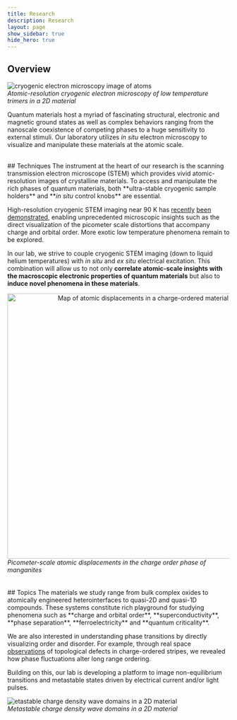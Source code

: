 ```yaml
---
title: Research
description: Research 
layout: page
show_sidebar: true
hide_hero: true
---
```


## Overview

![cryogenic electron microscopy image of atoms](../img/cryoSTEM2.png)
<br><em>Atomic-resolution cryogenic electron microscopy of low temperature trimers in a 2D material</em>


Quantum materials host a myriad of fascinating structural, electronic and magnetic ground states as well as complex behaviors
ranging from the nanoscale coexistence of competing phases to a huge sensitivity to external stimuli.
Our laboratory utilizes <em>in situ</em> electron microscopy to visualize and manipulate these materials at the atomic scale.

<br/>
## Techniques
The instrument at the heart of our research is the scanning transmission electron microscope (STEM) which
provides vivid atomic-resolution images of crystalline materials. To access and manipulate the rich phases of
quantum materials, both **ultra-stable cryogenic sample holders** and **<em>in situ</em> control knobs** are essential.

High-resolution cryogenic STEM imaging near 90 K has [recently](https://arxiv.org/abs/2010.12610) [been](https://journals.aps.org/prl/abstract/10.1103/PhysRevLett.125.165302) [demonstrated](https://www.pnas.org/content/115/7/1445.short), enabling unprecedented microscopic insights such as the direct visualization of the picometer scale distortions that accompany charge and orbital order. More exotic low temperature phenomena remain to be explored.

In our lab, we strive to couple cryogenic STEM imaging (down to liquid helium temperatures) with <em>in situ</em> 
and <em>ex situ</em> electrical excitation. This combination will allow us to not only **correlate atomic-scale insights with the macroscopic electronic properties of quantum materials** but also to **induce novel phenomena in these materials**.
<center>
<img src="../img/PLD.png" alt="Map of atomic displacements in a charge-ordered material"  align ="left" width="600"/>
</center>
<br><em>Picometer-scale atomic displacements in the charge order phase of manganites</em>


<br/>
<br/>
<br/>
## Topics
The materials we study range from bulk complex oxides to atomically engineered heterointerfaces to quasi-2D
and quasi-1D compounds. These systems constitute rich playground for studying phenomena such as **charge and orbital order**,
**superconductivity**, **phase separation**, **ferroelectricity** and **quantum criticality**.

We are also interested in understanding phase transitions by directly visualizing order and disorder.
For example, through real space [observations](https://www.pnas.org/content/115/7/1445.short) of topological defects in charge-ordered stripes, we revealed how phase fluctuations alter long range ordering. 

Building on this, our lab is developing a platform to image non-equilibrium transitions and metastable
states driven by electrical current and/or light pulses.

![etastable charge density wave domains in a 2D material](../img/Twins.png)
<br><em>Metastable charge density wave domains in a 2D material</em>



